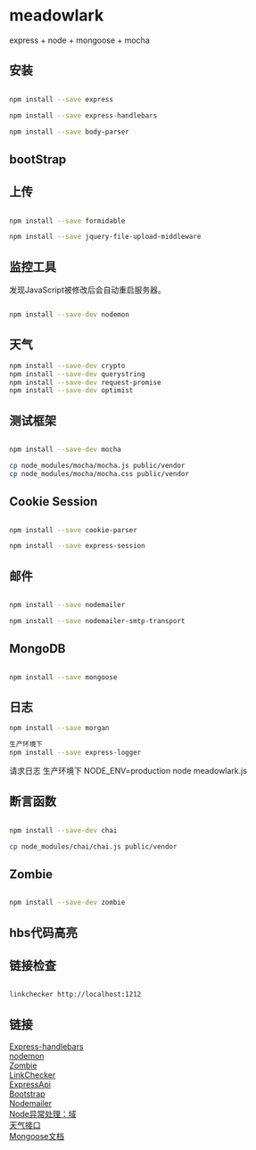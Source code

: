 # meadowlark
express + node + mongoose + mocha

## 安装
```bash

npm install --save express 

npm install --save express-handlebars

npm install --save body-parser

```

## bootStrap
## 上传
```bash

npm install --save formidable

npm install --save jquery-file-upload-middleware

```

## 监控工具
发现JavaScript被修改后会自动重启服务器。
```bash

npm install --save-dev nodemon

```

## 天气
```bash
npm install --save-dev crypto
npm install --save-dev querystring
npm install --save-dev request-promise
npm install --save-dev optimist
```

## 测试框架 
```bash

npm install --save-dev mocha

cp node_modules/mocha/mocha.js public/vendor
cp node_modules/mocha/mocha.css public/vendor

```

## Cookie Session
```bash

npm install --save cookie-parser

npm install --save express-session

```

## 邮件
```bash

npm install --save nodemailer

npm install --save nodemailer-smtp-transport

```

## MongoDB
```bash

npm install --save mongoose
```

## 日志
```bash
npm install --save morgan

生产环境下
npm install --save express-logger
```
请求日志 生产环境下
NODE_ENV=production node meadowlark.js


## 断言函数
```bash

npm install --save-dev chai

cp node_modules/chai/chai.js public/vendor

```
## Zombie
```bash

npm install --save-dev zombie

```

## hbs代码高亮

## 链接检查
```bash

linkchecker http://localhost:1212

```

## 链接
[Express-handlebars](https://github.com/ericf/express-handlebars) </br>
[nodemon](https://npmjs.org/package/nodemon) </br>
[Zombie](http://zombie.js.org/)</br>
[LinkChecker](https://github.com/wummel/linkchecker)</br>
[ExpressApi](http://expressjs.com/en/api.html)</br>
[Bootstrap](http://getbootstrap.com)</br>
[Nodemailer](https://npmjs.org/package/nodemailer)</br>
[Node异常处理：域](http://nodejs.org/api/domain.html)</br>
[天气接口](https://github.com/seniverse)</br>
[Mongoose文档](http://mongoosejs.com/docs/guide.html)